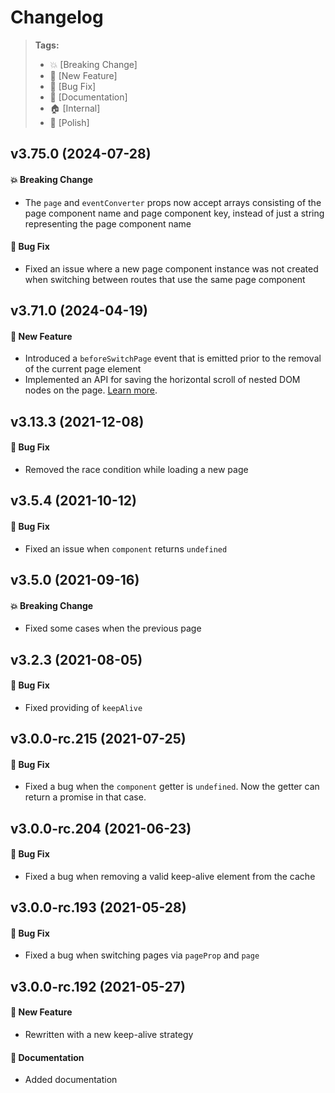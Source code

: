 Changelog
=========

> **Tags:**
> - :boom:       [Breaking Change]
> - :rocket:     [New Feature]
> - :bug:        [Bug Fix]
> - :memo:       [Documentation]
> - :house:      [Internal]
> - :nail_care:  [Polish]

## v3.75.0 (2024-07-28)

#### :boom: Breaking Change

* The `page` and `eventConverter` props now accept arrays consisting of the page component name and page component key, instead of just a string representing the page component name

#### :bug: Bug Fix

* Fixed an issue where a new page component instance was not created when switching between routes that use the same page component

## v3.71.0 (2024-04-19)

#### :rocket: New Feature

* Introduced a `beforeSwitchPage` event that is emitted prior to the removal of the current page element
* Implemented an API for saving the horizontal scroll of nested DOM nodes on the page.
  [Learn more](./README.md#api-for-saving-scroll-of-nested-dom-nodes).

## v3.13.3 (2021-12-08)

#### :bug: Bug Fix

* Removed the race condition while loading a new page

## v3.5.4 (2021-10-12)

#### :bug: Bug Fix

* Fixed an issue when `component` returns `undefined`

## v3.5.0 (2021-09-16)

#### :boom: Breaking Change

* Fixed some cases when the previous page

## v3.2.3 (2021-08-05)

#### :bug: Bug Fix

* Fixed providing of `keepAlive`

## v3.0.0-rc.215 (2021-07-25)

#### :bug: Bug Fix

* Fixed a bug when the `component` getter is `undefined`. Now the getter can return a promise in that case.

## v3.0.0-rc.204 (2021-06-23)

#### :bug: Bug Fix

* Fixed a bug when removing a valid keep-alive element from the cache

## v3.0.0-rc.193 (2021-05-28)

#### :bug: Bug Fix

* Fixed a bug when switching pages via `pageProp` and `page`

## v3.0.0-rc.192 (2021-05-27)

#### :rocket: New Feature

* Rewritten with a new keep-alive strategy

#### :memo: Documentation

* Added documentation
